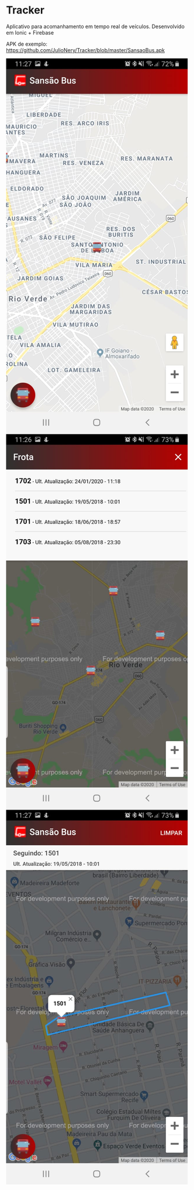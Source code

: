 # Tracker
Aplicativo para acomanhamento em tempo real de veículos. Desenvolvido em Ionic + Firebase

APK de exemplo:
https://github.com/JulioNery/Tracker/blob/master/SansaoBus.apk


![Home](https://github.com/JulioNery/Tracker/blob/master/home.jpeg)
![Frota](https://github.com/JulioNery/Tracker/blob/master/frota.jpeg)
![Seguindo](https://github.com/JulioNery/Tracker/blob/master/rota.jpeg)
